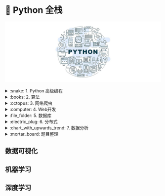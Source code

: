 # :dart: Python 全栈

![](./assets/images/00.jpg)

<details>
<summary>:snake: 1. Python 高级编程</summary>

#### 1.1 [面向对象](Python高级编程/面向对象.md)

#### 1.2 [正则表达式](Python高级编程/正则表达式.md)

#### 1.3 [网络编程](Python高级编程/网络编程.md)

#### 1.4 [并发编程](Python高级编程/并发编程.md)

#### 1.5 [高级特性](Python高级编程/高级特性.md)

</details>

<details>
<summary>:books: 2. 算法</summary>

#### 2.2 [经典算法](算法/经典算法.md)

</details>

<details>
<summary>:octopus: 3. 网络爬虫</summary>

#### 3.1 [从输入URL到打开网页](网络爬虫/从输入URL到打开网页.md)

#### 3.2 [网络资源请求和Requests](网络爬虫/网络资源请求和Requests.md)

#### 3.3 [HTML内容解析和BeautifulSoup](网络爬虫/HTML内容解析和BeautifulSoup.md)

#### 3.4 [动态网页请求](网络爬虫/动态网页请求.md)

#### 3.5 [Scrapy](网络爬虫/Scrapy.md)

</details>

<details>
<summary>:computer: 4. Web开发</summary>

#### 4.1 [Flask](Web开发/Flask.md)

#### 4.2 Django

</details>

<details>
<summary>:file_folder: 5. 数据库</summary>

#### 5.1 [数据库系统原理](数据库/数据库系统原理.md)

#### 5.2 [SQL](数据库/SQL.md)

#### 5.3 [MySQL](数据库/MySQL.md)

#### 5.4 PostgreSQL

#### 5.5 [MongoDB](数据库/MongoDB.md)

#### 5.6 [Redis](数据库/Redis.md)

</details>

<details>
<summary>:electric_plug: 6. 分布式</summary>

#### 6.1 [消息队列](分布式/消息队列.md)

</details>

<details>
<summary>:chart_with_upwards_trend: 7. 数据分析</summary>

#### 7.1 [统计学基础](数据分析/统计学基础.md)

#### 7.2 [数据分析方法](数据分析/数据分析方法.md)

Linux 的 awk、grep、sed

</details>

<details>
<summary>:mortar_board: 题目整理</summary>

#### [算法与数据结构](题目整理/算法与数据结构.md)

#### [操作系统](题目整理/操作系统.md)

#### [网络](题目整理/网络.md)

#### [数据库](题目整理/数据库.md)

#### [Python](题目整理/Python.md)

</details>

## 数据可视化

## 机器学习

## 深度学习
